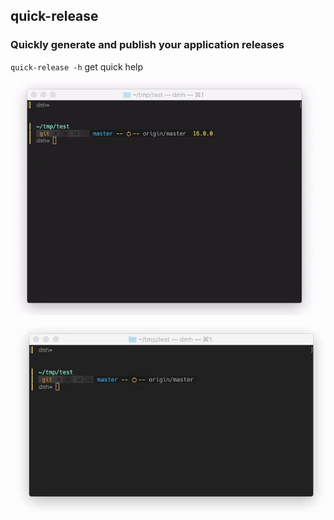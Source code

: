 ## quick-release
### Quickly generate and publish your application releases

`quick-release -h` get quick help

![quick-release](https://raw.githubusercontent.com/dmh/img/master/quick-relese2.gif)

![quick-release](https://raw.githubusercontent.com/dmh/img/master/quick-release.gif)
